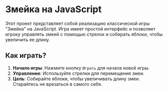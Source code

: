 # Змейка на JavaScript

Этот проект представляет собой реализацию классической игры "Змейка" на JavaScript. Игра имеет простой интерфейс и позволяет игроку управлять змеей с помощью стрелок и собирать яблоки, чтобы увеличить ее длину.

## Как играть?

1. **Начало игры**: Нажмите кнопку `Играть` для начала новой игры.
2. **Управление**: Используйте стрелки для перемещения змеи.
3. **Цель**: Собирайте яблоки, чтобы увеличивать длину змеи. Старайтесь не врезаться в самого себя.
